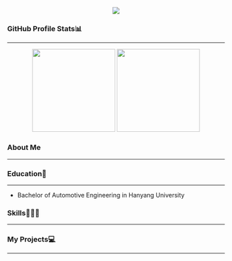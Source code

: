 <div align="center">
  <img src="https://capsule-render.vercel.app/api?type=venom&color=cyan&height=300&section=header&text=Hi%20there!%20I'm%20Jihyun%20Kim%20render&fontSize=50&fontColor=blue" />
</div>

<!--
**kjh1130/kjh1130** is a ✨ _special_ ✨ repository because its `README.md` (this file) appears on your GitHub profile.

Here are some ideas to get you started:

- 🔭 I’m currently working on ...
- 🌱 I’m currently learning ...
- 👯 I’m looking to collaborate on ...
- 🤔 I’m looking for help with ...
- 💬 Ask me about ...
- 📫 How to reach me: ...
- 😄 Pronouns: ...
- ⚡ Fun fact: ..
-->
### GitHub Profile Stats📊
---
<div align="center">
  <img src="https://github-readme-stats.vercel.app/api?username=kjh1130&show_icons=true&theme=radical&bg_color=ffffff&title_color=blue&text_color=000000&icon_color=blue" height=192px />
  <img src="https://github-readme-stats.vercel.app/api/top-langs/?username=kjh1130&layout=compact&text_color=blue&title_color=blue" height=192px/>
</div>

### About Me
---


### Education🏫
---
  - Bachelor of Automotive Engineering in Hanyang University

<!-- <h3 align="center">Awards</h3> -->

### Skills👨🏻‍💻
---

  
### My Projects💻
---
